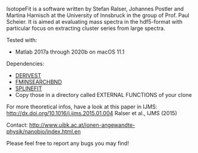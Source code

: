 IsotopeFit is a software written by Stefan Ralser, Johannes Postler and Martina Harnisch at the University of Innsbruck in the group of Prof. Paul Scheier. It is aimed at evaluating mass spectra in the hdf5-format with particular focus on extracting cluster series from large spectra.

Tested with:
 * Matlab 2017a through 2020b on macOS 11.1

Dependencies:
 * [DERIVEST](http://www.mathworks.com/matlabcentral/fileexchange/13490-adaptive-robust-numerical-differentiation/content/DERIVESTsuite/derivest.m)
 * [FMINSEARCHBND](http://de.mathworks.com/matlabcentral/fileexchange/8277-fminsearchbnd--fminsearchcon)
 * [SPLINEFIT](http://de.mathworks.com/matlabcentral/fileexchange/13812-splinefit)
 * Copy those in a directory called EXTERNAL FUNCTIONS of your clone

For more theoretical infos, have a look at this paper in IJMS:
http://dx.doi.org/10.1016/j.ijms.2015.01.004
Ralser et al., IJMS (2015)
 
Contact:
http://www.uibk.ac.at/ionen-angewandte-physik/nanobio/index.html.en

Please feel free to report any bugs you may find!
